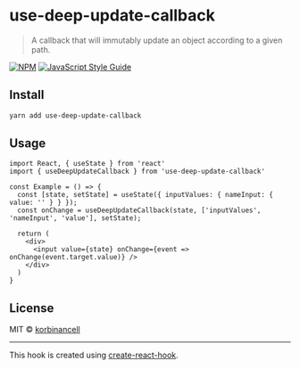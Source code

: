 # use-deep-update-callback

> A callback that will immutably update an object according to a given path.

[![NPM](https://img.shields.io/npm/v/use-deep-update-callback.svg)](https://www.npmjs.com/package/use-deep-update-callback) [![JavaScript Style Guide](https://img.shields.io/badge/code_style-standard-brightgreen.svg)](https://standardjs.com)

## Install

```bash
yarn add use-deep-update-callback
```

## Usage

```tsx
import React, { useState } from 'react'
import { useDeepUpdateCallback } from 'use-deep-update-callback'

const Example = () => {
  const [state, setState] = useState({ inputValues: { nameInput: { value: '' } } });
  const onChange = useDeepUpdateCallback(state, ['inputValues', 'nameInput', 'value'], setState);

  return (
    <div>
      <input value={state} onChange={event => onChange(event.target.value)} />
    </div>
  )
}
```

## License

MIT © [korbinancell](https://github.com/korbinancell)

---

This hook is created using [create-react-hook](https://github.com/hermanya/create-react-hook).
